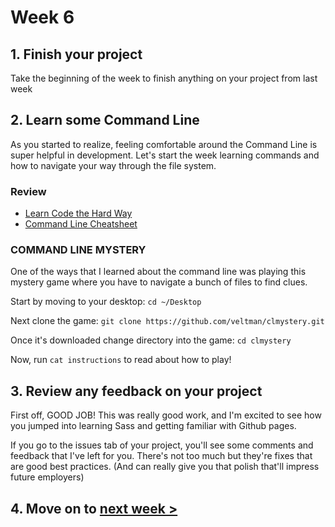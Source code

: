 # Week 6

## 1. Finish your project
Take the beginning of the week to finish anything on your project from last week

## 2. Learn some Command Line
As you started to realize, feeling comfortable around the Command Line is super helpful in development. Let's start the week learning commands and how to navigate your way through the file system.

### Review 
* [Learn Code the Hard Way](https://learnpythonthehardway.org/book/appendix-a-cli/ex1.html#do-more)
* [Command Line Cheatsheet](https://www.git-tower.com/blog/command-line-cheat-sheet/)

### COMMAND LINE MYSTERY
One of the ways that I learned about the command line was playing this mystery game where you have to navigate a bunch of files to find clues.

Start by moving to your desktop: `cd ~/Desktop`

Next clone the game: `git clone https://github.com/veltman/clmystery.git`

Once it's downloaded change directory into the game: `cd clmystery`

Now, run `cat instructions` to read about how to play!

## 3. Review any feedback on your project
First off, GOOD JOB! This was really good work, and I'm excited to see how you jumped into learning Sass and getting familiar with Github pages.

If you go to the issues tab of your project, you'll see some comments and feedback that I've left for you. There's not too much but they're fixes that are good best practices. (And can really give you that polish that'll impress future employers)

## 4. Move on to [next week >](/week7)
